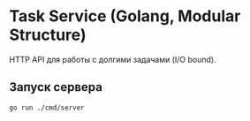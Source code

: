 # Task Service (Golang, Modular Structure)

HTTP API для работы с долгими задачами (I/O bound).

## Запуск сервера

```bash
go run ./cmd/server
